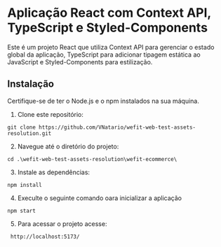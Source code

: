 # Aplicação React com Context API, TypeScript e Styled-Components

Este é um projeto React que utiliza Context API para gerenciar o estado global da aplicação, TypeScript para adicionar tipagem estática ao JavaScript e Styled-Components para estilização.

## Instalação

Certifique-se de ter o Node.js e o npm instalados na sua máquina.

1. Clone este repositório:

```
git clone https://github.com/VNatario/wefit-web-test-assets-resolution.git
```

2. Navegue até o diretório do projeto:

```
cd .\wefit-web-test-assets-resolution\wefit-ecommerce\
```

3. Instale as dependências:

```
npm install
```

4. Execulte o seguinte comando oara inicializar a aplicação

```
npm start
```

5. Para acessar o projeto acesse:
```
 http://localhost:5173/
```
